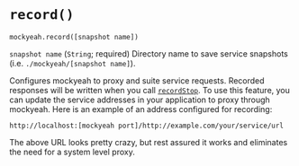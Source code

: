 # `record()`

`mockyeah.record([snapshot name])`

`snapshot name` (`String`; required) Directory name to save service snapshots
(i.e. `./mockyeah/[snapshot name]`).

Configures mockyeah to proxy and suite service requests. Recorded responses
will be written when you call [`recordStop`](./recordStop.md).
To use this feature, you can update the service addresses in your application
to proxy through mockyeah. Here is an example of an address configured for recording:

```
http://localhost:[mockyeah port]/http://example.com/your/service/url
```

The above URL looks pretty crazy, but rest assured it works and eliminates the need for a system level proxy.
